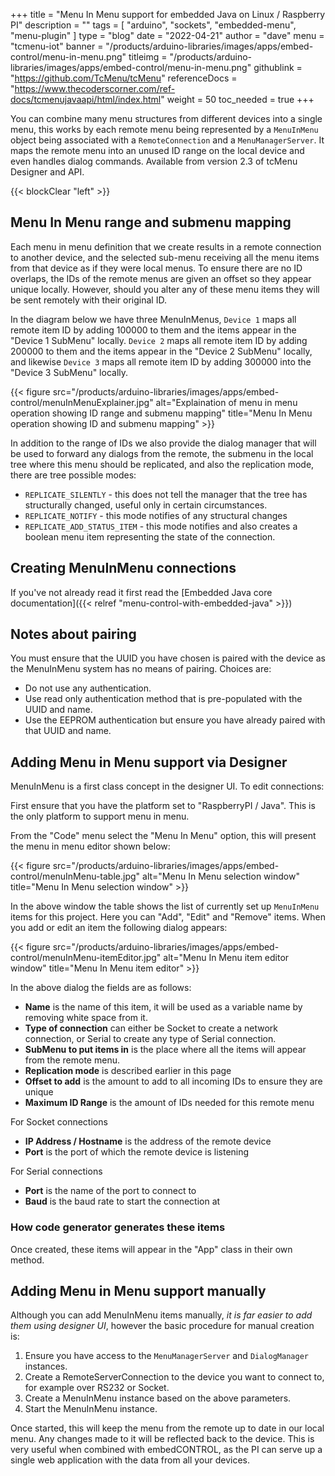 +++
title = "Menu In Menu support for embedded Java on Linux / Raspberry PI"
description = ""
tags = [ "arduino", "sockets", "embedded-menu", "menu-plugin" ]
type = "blog"
date = "2022-04-21"
author =  "dave"
menu = "tcmenu-iot"
banner = "/products/arduino-libraries/images/apps/embed-control/menu-in-menu.png"
titleimg = "/products/arduino-libraries/images/apps/embed-control/menu-in-menu.png"
githublink = "https://github.com/TcMenu/tcMenu"
referenceDocs = "https://www.thecoderscorner.com/ref-docs/tcmenujavaapi/html/index.html"
weight = 50
toc_needed = true
+++

You can combine many menu structures from different devices into a single menu, this works by each remote menu being represented by a `MenuInMenu` object being associated with a `RemoteConnection` and a `MenuManagerServer`. It maps the remote menu into an unused ID range on the local device and even handles dialog commands. Available from version 2.3 of tcMenu Designer and API.

{{< blockClear "left" >}}

## Menu In Menu range and submenu mapping

Each menu in menu definition that we create results in a remote connection to another device, and the selected sub-menu receiving all the menu items from that device as if they were local menus. To ensure there are no ID overlaps, the IDs of the remote menus are given an offset so they appear unique locally. However, should you alter any of these menu items they will be sent remotely with their original ID.

In the diagram below we have three MenuInMenus, `Device 1` maps all remote item ID by adding 100000 to them and the items appear in the "Device 1 SubMenu" locally. `Device 2` maps all remote item ID by adding 200000 to them and the items appear in the "Device 2 SubMenu" locally, and likewise `Device 3` maps all remote item ID by adding 300000 into the "Device 3 SubMenu" locally. 

{{< figure src="/products/arduino-libraries/images/apps/embed-control/menuInMenuExplainer.jpg" alt="Explaination of menu in menu operation showing ID range and submenu mapping" title="Menu In Menu operation showing ID and submenu mapping" >}}

In addition to the range of IDs we also provide the dialog manager that will be used to forward any dialogs from the remote, the submenu in the local tree where this menu should be replicated, and also the replication mode, there are tree possible modes:

* `REPLICATE_SILENTLY` - this does not tell the manager that the tree has structurally changed, useful only in certain circumstances.
* `REPLICATE_NOTIFY` - this mode notifies of any structural changes
* `REPLICATE_ADD_STATUS_ITEM` - this mode notifies and also creates a boolean menu item representing the state of the connection.

## Creating MenuInMenu connections

If you've not already read it first read the [Embedded Java core documentation]({{< relref "menu-control-with-embedded-java" >}})

## Notes about pairing

You must ensure that the UUID you have chosen is paired with the device as the MenuInMenu system has no means of pairing. Choices are:

* Do not use any authentication.
* Use read only authentication method that is pre-populated with the UUID and name.
* Use the EEPROM authentication but ensure you have already paired with that UUID and name.

## Adding Menu in Menu support via Designer 

MenuInMenu is a first class concept in the designer UI. To edit connections:

First ensure that you have the platform set to "RaspberryPI / Java". This is the only platform to support menu in menu. 

From the "Code" menu select the "Menu In Menu" option, this will present the menu in menu editor shown below:

{{< figure src="/products/arduino-libraries/images/apps/embed-control/menuInMenu-table.jpg" alt="Menu In Menu selection window" title="Menu In Menu selection window" >}}

In the above window the table shows the list of currently set up `MenuInMenu` items for this project. Here you can "Add", "Edit" and "Remove" items. When you add or edit an item the following dialog appears:

{{< figure src="/products/arduino-libraries/images/apps/embed-control/menuInMenu-itemEditor.jpg" alt="Menu In Menu item editor window" title="Menu In Menu item editor" >}}

In the above dialog the fields are as follows:

* **Name** is the name of this item, it will be used as a variable name by removing white space from it. 
* **Type of connection** can either be Socket to create a network connection, or Serial to create any type of Serial connection.
* **SubMenu to put items in** is the place where all the items will appear from the remote menu.
* **Replication mode** is described earlier in this page
* **Offset to add** is the amount to add to all incoming IDs to ensure they are unique
* **Maximum ID Range** is the amount of IDs needed for this remote menu

For Socket connections

* **IP Address / Hostname** is the address of the remote device
* **Port** is the port of which the remote device is listening

For Serial connections

* **Port** is the name of the port to connect to
* **Baud** is the baud rate to start the connection at

### How code generator generates these items

Once created, these items will appear in the "App" class in their own method.

## Adding Menu in Menu support manually

Although you can add MenuInMenu items manually, _it is far easier to add them using designer UI_, however the basic procedure for manual creation is:

1. Ensure you have access to the `MenuManagerServer` and `DialogManager` instances.
2. Create a RemoteServerConnection to the device you want to connect to, for example over RS232 or Socket.
3. Create a MenuInMenu instance based on the above parameters.
4. Start the MenuInMenu instance.

Once started, this will keep the menu from the remote up to date in our local menu. Any changes made to it will be reflected back to the device. This is very useful when combined with embedCONTROL, as the PI can serve up a single web application with the data from all your devices.
